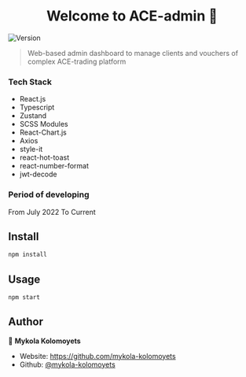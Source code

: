 <h1 align="center">Welcome to ACE-admin 👋</h1>
<p>
  <img alt="Version" src="https://img.shields.io/badge/version-0.1.1-blue.svg?cacheSeconds=2592000" />
</p>

> Web-based admin dashboard to manage clients and vouchers of complex ACE-trading platform
### Tech Stack
- React.js
- Typescript
- Zustand
- SCSS Modules
- React-Chart.js
- Axios
- style-it
- react-hot-toast
- react-number-format
- jwt-decode

### Period of developing
From July 2022 To Current

## Install

```sh
npm install
```

## Usage

```sh
npm start
```


## Author

👤 **Mykola Kolomoyets**

- Website: https://github.com/mykola-kolomoyets
- Github: [@mykola-kolomoyets](https://github.com/mykola-kolomoyets)

